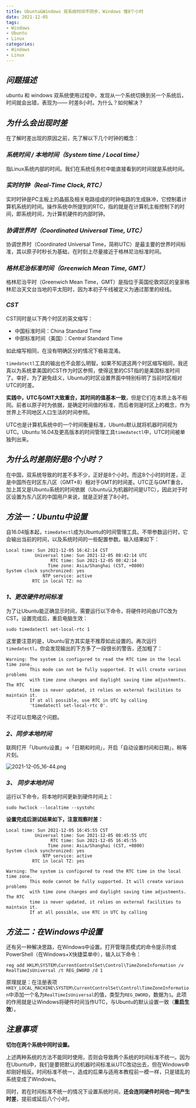 ```yaml
---
title: Ubuntu&Windows 双系统时间不同步，Windows 慢8个小时
date: 2021-12-05
tags:
- Windows
- Ubuntu
- Linux
categories:
- Windows
- Linux
---
```



## ***问题描述***

ubuntu 和 windows 双系统使用过程中，发现从一个系统切换到另一个系统后，时间就会出错，表现为—— 时差8小时。为什么？如何解决？

## ***为什么会出现时差***

在了解时差出现的原因之前，先了解以下几个时钟的概念：

### ***系统时间 / 本地时间（System time / Local time）***

指Linux系统内部的时间。我们在系统任务栏中能直接看到的时间就是系统时间。

### ***实时时钟（Real-Time Clock, RTC）***

实时时钟是PC主板上的晶振及相关电路组成的时钟电路的生成脉冲，它控制着计算机系统的时间。操作系统中所提到的RTC，指的就是在计算机主板控制下的时间，即系统时间，为计算机硬件的内部时钟。

### ***协调世界时（Coordinated Universal Time, UTC）***

协调世界时（Coordinated Universal Time，简称UTC）是最主要的世界时间标准，其以原子时秒长为基础，在时刻上尽量接近于格林尼治标准时间。

### ***格林尼治标准时间（Greenwich Mean Time, GMT）***

格林尼治平时（Greenwich Mean Time，GMT）是指位于英国伦敦郊区的皇家格林尼治天文台当地的平太阳时，因为本初子午线被定义为通过那里的经线。

### ***CST***

CST同时是以下两个时区的英文缩写：

- 中国标准时间：China Standard Time
- 中部标准时间（美国）：Central Standard Time

如此缩写相同，在没有明确区分的情况下极易混淆。

`timedatectl`工具的输出也不会那么明智。如果不知道这两个时区缩写相同，我还真以为系统拿美国的CST作为时区参照，使得这里的CST指的是美国标准时间了。幸好，为了避免歧义，Ubuntu的时区设置界面中特别标明了当前时区相对UTC的时差。

**实践中，UTC与GMT大致重合，其时间的值基本一致**，但是它们在本质上各不相同。前者以原子时为依据，是确定时间值的标准，而后者则是时区上的概念，作为世界上不同地区人口生活的时间参照。

UTC也是计算机系统中的一个时间衡量标准，Ubuntu默认就将机器时间视为UTC。Ubuntu 16.04及更高版本的时间管理工具`timedatectl`中，UTC时间被单独列出来。

## ***为什么时差刚好是8个小时？***

在中国，双系统导致的时差不多不少，正好是8个小时。而这8个小时的时差，正是中国所在时区东八区（GMT+8）相对于GMT的时间差。UTC正与GMT重合，加上其又是Ubuntu系统的时间依据（Ubuntu认为机器时间是UTC），因此对于时区设置为东八区的中国用户来说，就是正好差了8小时。

## ***方法一：Ubuntu中设置***

自16.04版本起，`timedatectl`成为Ubuntu的时间管理工具。不带参数运行时，它会输出当前的时间，以及系统时间的一些配置参数。输入结果如下：
```shell
Local time: Sun 2021-12-05 16:42:14 CST
           Universal time: Sun 2021-12-05 08:42:14 UTC
                 RTC time: Sun 2021-12-05 08:42:14    
                Time zone: Asia/Shanghai (CST, +0800) 
System clock synchronized: yes                        
              NTP service: active                     
          RTC in local TZ: no
```

### ***1、更改硬件时间标准***

为了让Ubuntu能正确显示时间，需要运行以下命令，将硬件时间由UTC改为CST。设置完成后，重启电脑生效：
```shell
sudo timedatectl set-local-rtc 1
```
这里要注意的是，Ubuntu官方其实是不推荐如此设置的。再次运行`timedatectl`，你会发现输出的下方多了一段很长的警告，还加粗了：
```shell
Warning: The system is configured to read the RTC time in the local time zone.
         This mode can not be fully supported. It will create various problems
         with time zone changes and daylight saving time adjustments. The RTC
         time is never updated, it relies on external facilities to maintain it.
         If at all possible, use RTC in UTC by calling
         'timedatectl set-local-rtc 0'.
```
不过可以忽略这个问题。

### ***2、同步本地时间***

联网打开「Ubuntu设置」→「日期和时间」，开启「自动设置时间和日期」，稍等片刻。

![2021-12-05_16-44.png](https://s2.loli.net/2022/05/08/A6u3lZEQOIyksBW.png)

### ***3、 同步本地时间***

运行以下命令，将本地时间更新到硬件时间上：
```shell
sudo hwclock --localtime --systohc
```
**设置完成后测试结果如下，注意观察时差：**
```shell
Local time: Sun 2021-12-05 16:45:55 CST
           Universal time: Sun 2021-12-05 08:45:55 UTC
                 RTC time: Sun 2021-12-05 16:45:55    
                Time zone: Asia/Shanghai (CST, +0800) 
System clock synchronized: yes                        
              NTP service: active                     
          RTC in local TZ: yes                        

Warning: The system is configured to read the RTC time in the local time zone.
         This mode cannot be fully supported. It will create various problems
         with time zone changes and daylight saving time adjustments. The RTC
         time is never updated, it relies on external facilities to maintain it.
         If at all possible, use RTC in UTC by calling
```

## ***方法二：在Windows中设置***

还有另一种解决思路，在Windows中设置。打开管理员模式的命令提示符或PowerShell（在Windows+X快捷菜单中），输入以下命令：
```shell
reg add HKLM\SYSTEM\CurrentControlSet\Control\TimeZoneInformation /v RealTimeIsUniversal /t REG_DWORD /d 1
```
原理就是：在注册表项`HKEY_LOCAL_MACHINE\SYSTEM\CurrentControlSet\Control\TimeZoneInformation`中添加一个名为`RealTimeIsUniversal`的值，类型为`REG_DWORD`，数据为`1`。此项的作用就是让Windows将硬件时间当作UTC，与Ubuntu的默认设置一致（**重启生效**）。

## ***注意事项***

**切勿在两个系统中同时设置。**

上述两种系统的方法不能同时使用，否则会导致两个系统的时间标准不统一。因为在Ubuntu中，我们是要把默认的机器时间标准从UTC改动出去，但在Windows中却刚好相反。时间标准不统一，造成的后果与适用本教程前一模一样，只是错乱的系统变成了Windows。

同时，若在时间标准不统一的情况下设置系统时间，**还会连同硬件时间也一同产生时差**，提前或延后八个小时。